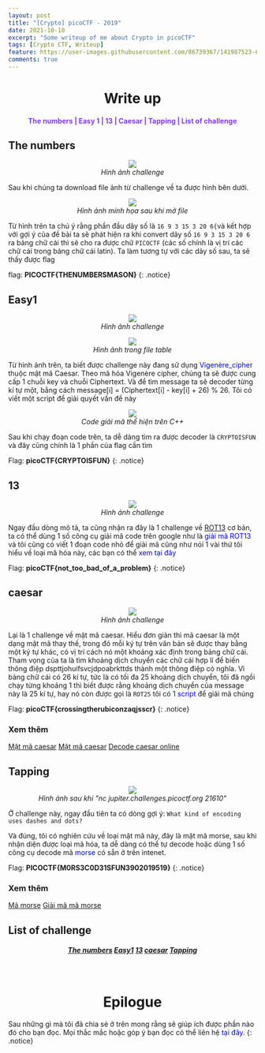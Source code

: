 ```yaml
---
layout: post
title: "[Crypto] picoCTF - 2019"
date: 2021-10-10
excerpt: "Some writeup of me about Crypto in picoCTF"
tags: [Crypto CTF, Writeup]
feature: https://user-images.githubusercontent.com/86739367/141987523-68a87eae-f4b0-4c0e-b40d-5c5415491fe9.png
comments: true
---
```

<h1 align="center">
    Write up
</h1> 

<div align="center">
  <h4>
    <a href="#the-numbers" style="text-decoration: none; color:#823af7">The numbers | </a> 
    <a href="#easy1" style="text-decoration: none; color:#823af7">Easy 1 | </a>
    <a href="#13" style="text-decoration: none; color:#823af7">13 | </a> 
    <a href="#caesar" style="text-decoration: none; color:#823af7">Caesar | </a>
    <a href="#tapping" style="text-decoration: none; color:#823af7">Tapping | </a>
    <a href="#list-of-challenge" style="text-decoration: none; color:#823af7">List of challenge</a> 
  </h4>
</div>

## The numbers 

<figure align="center">
	<a href="https://user-images.githubusercontent.com/86739367/141733927-30722fe9-8fda-4a9e-83f2-a77ad1ad811b.png"><img src="https://user-images.githubusercontent.com/86739367/141733927-30722fe9-8fda-4a9e-83f2-a77ad1ad811b.png"></a>
	<figcaption><a href="#" title="" style = "text-decoration: none"><i>Hình ảnh challenge</i></a></figcaption>
</figure>

Sau khi chúng ta download file ảnh từ challenge về ta được hình bên dưới.

<figure align="center">
	<a href="https://user-images.githubusercontent.com/86739367/141735086-20dca9f2-4583-48c0-b635-558647e4c21d.png"><img src="https://user-images.githubusercontent.com/86739367/141735086-20dca9f2-4583-48c0-b635-558647e4c21d.png"></a>
	<figcaption><a href="#" title="" style = "text-decoration: none"><i>Hình ảnh minh họa sau khi mở file</i></a></figcaption>
</figure>

Từ hình trên ta chú ý rằng phần đầu dãy số là `16 9 3 15 3 20 6{`và kết hợp với gợi ý của đề bài  ta sẽ phát hiện ra khi convert dãy số `16 9 3 15 3 20 6` ra bảng chữ cái thì sẽ cho ra được chữ `PICOCTF` (các số chính là vị trí các chữ cái trong bảng chữ cái latin). Ta làm tương tự với các dãy số sau, ta sẽ thấy được flag

flag: **PICOCTF{THENUMBERSMASON}**
{: .notice}

## Easy1

<figure align="center">
	<a href="https://user-images.githubusercontent.com/86739367/141735589-6e87129a-c0d9-4414-9e09-9c5fef56f5ba.png"><img src="https://user-images.githubusercontent.com/86739367/141735589-6e87129a-c0d9-4414-9e09-9c5fef56f5ba.png"></a>
	<figcaption><a href="#" title="" style = "text-decoration: none"><i>Hình ảnh challenge</i></a></figcaption>
</figure>

<figure align="center">
	<a href="https://user-images.githubusercontent.com/86739367/141735638-102065d5-b355-4c31-b683-9617666b627e.png"><img src="https://user-images.githubusercontent.com/86739367/141735638-102065d5-b355-4c31-b683-9617666b627e.png"></a>
	<figcaption><a href="#" title="" style = "text-decoration: none"><i>Hình ảnh trong file table</i></a></figcaption>
</figure>

Từ hình ảnh trên, ta biết được challenge này đang sử dụng <a href="https://en.wikipedia.org/wiki/Vigen%C3%A8re_cipher" style="text-decoration: none; color:blue">Vigenère_cipher</a> thuộc mật mã Caesar. Theo mã hóa Vigenère cipher, chúng ta sẽ được cung cấp 1 chuỗi key và chuỗi Ciphertext. Và để tìm message ta sẽ decoder từng kí tự một, bằng cách message[i] = (Ciphertext[i] - key[i] + 26) % 26. Tôi có viết một script để giải quyết vấn đề này 

<figure align="center">
	<a href="https://user-images.githubusercontent.com/86739367/141735971-86fdd243-afba-42b5-9154-7c1f9e96f9aa.png"><img src="https://user-images.githubusercontent.com/86739367/141735971-86fdd243-afba-42b5-9154-7c1f9e96f9aa.png"></a>
	<figcaption><a href="#" title="" style = "text-decoration: none"><i>Code giải mã thể hiện trên C++</i></a></figcaption>
</figure>

Sau khi chạy đoạn code trên, ta dễ dàng tìm ra được decoder là `CRYPTOISFUN` và đây cũng chính là 1 phần của flag cần tìm

Flag: **picoCTF{CRYPTOISFUN}**
{: .notice}

## 13

<figure align="center">
	<a href="https://user-images.githubusercontent.com/86739367/141736152-4812194b-3d44-468b-af4d-793f164ed7ba.png"><img src="https://user-images.githubusercontent.com/86739367/141736152-4812194b-3d44-468b-af4d-793f164ed7ba.png"></a>
	<figcaption><a href="#" title="" style = "text-decoration: none"><i>Hình ảnh challenge</i></a></figcaption>
</figure>

Ngay đầu dòng mô tả, ta cũng nhận ra đây là 1 challenge về <a href="https://vi.wikipedia.org/wiki/ROT13" tyle="text-decoration: none; text-color:blue" >ROT13</a> cơ bản, ta có thể dùng 1 số công cụ giải mã code trên google như là <a href="https://rot13.com/" style="text-decoration: none; color:blue">giải mã ROT13</a>  và tôi cũng có viết 1 đoạn code nhỏ để giải mã cũng như nói 1 vài thứ tôi hiểu về loại mã hóa này, các bạn có thể <a href="https://github.com/hieuhdh/Cryptography/blob/master/ROT/rot13.cpp" style="text-decoration: none; color:blue">xem tại đây</a> 

Flag: **picoCTF{not_too_bad_of_a_problem}**
{: .notice}

## caesar

<figure align="center">
	<a href="https://user-images.githubusercontent.com/86739367/141736511-222a24b9-2d50-4e27-93a0-0a44024e0090.png"><img src="https://user-images.githubusercontent.com/86739367/141736511-222a24b9-2d50-4e27-93a0-0a44024e0090.png"></a>
	<figcaption><a href="#" title="" style = "text-decoration: none"><i>Hình ảnh challenge</i></a></figcaption>
</figure>

Lại là 1 challenge về mật mã caesar. Hiểu đơn giản thì mã caesar là một dạng mật mã thay thế, trong đó mỗi ký tự trên văn bản sẽ được thay bằng một ký tự khác, có vị trí cách nó một khoảng xác định trong bảng chữ cái. 
Tham vọng của ta là tìm khoảng dịch chuyển các chữ cái hợp lí để biến thông điệp dspttjohuifsvcjdpoabrkttds thành một thông điệp có nghĩa. 
Vì bảng chữ cái có 26 kí tự, tức là có tối đa 25 khoảng dịch chuyển, tôi đã ngồi chạy  từng khoảng 1 thì biết được rằng khoảng dịch chuyển của message này là 25 kí tự, hay nó còn được gọi là `ROT25` tôi có <a href="https://github.com/hieuhdh/Cryptography/blob/master/ROT/rot25.cpp" style="text-decoration: none; color:blue">1 script</a> để giải mã chúng 

Flag: **picoCTF{crossingtherubiconzaqjsscr}**
{: .notice}

### Xem thêm

<div align="left">
    <a href="https://vi.wikipedia.org/wiki/M%E1%BA%ADt_m%C3%A3_Caesar" class="btn">Mật mã caesar</a> 
    <a href="https://privacycanada.net/classical-encryption/caesar-cipher/" class="btn">Mật mã caesar</a>
    <a href="https://cryptii.com/pipes/caesar-cipher" class="btn">Decode caesar online</a>
</div>

## Tapping

<figure align="center">
	<a href="https://user-images.githubusercontent.com/86739367/141736956-97b9172e-0f90-4346-ac1d-62a309f7f779.png"><img src="https://user-images.githubusercontent.com/86739367/141736956-97b9172e-0f90-4346-ac1d-62a309f7f779.png"></a>
	<figcaption><a href="#" title="" style = "text-decoration: none"><i>Hình ảnh sau khi "nc jupiter.challenges.picoctf.org 21610"</i></a></figcaption>
</figure>

Ở challenge này, ngay đầu tiên ta có dòng gợi ý: `What kind of encoding uses dashes and dots?`

Và đúng, tôi có nghiên cứu về loại mật mã này, đây là mật mã morse, sau khi nhận diện được loại mã hóa, ta dễ dàng có thể tự decode hoặc dùng 1 số công cụ decode mã <a href="https://vi.wikipedia.org/wiki/M%C3%A3_Morse" style="text-decoration: none; color:blue">morse</a> có sẵn ở trên intenet. 

Flag: **PICOCTF{M0RS3C0D31SFUN3902019519}**
{: .notice}

### Xem thêm

<div align="left">
    <a href="https://morsedecoder.com/vi/" class="btn">Mã morse</a> 
    <a href="https://morsecode.world/international/translator.html" class="btn" >Giải mã mã morse</a>
</div>

## List of challenge

<div align="center">
  <h5>
    <a href="https://play.picoctf.org/practice/challenge/68?category=2&originalEvent=1&page=1" class="btn btn-success">The numbers</a> 
    <a href="https://play.picoctf.org/practice/challenge/43?category=2&originalEvent=1&page=1" class="btn btn-success">Easy1</a>
    <a href="https://play.picoctf.org/practice/challenge/62?category=2&originalEvent=1&page=1" class="btn btn-success">13</a>
    <a href="https://play.picoctf.org/practice/challenge/64?category=2&originalEvent=1&page=1" class="btn btn-success">caesar</a>
    <a href="https://play.picoctf.org/practice/challenge/21?category=2&originalEvent=1&page=1" class="btn btn-success">Tapping</a>
  </h5>
</div>

<br>
<h1 align="center">
  Epilogue
</h1> 

Sau những gì mà tôi đã chia sẻ ở trên mong rằng sẽ giúp ích được phần nào đó cho bạn đọc. Mọi thắc mắc hoặc góp ý bạn đọc có thể liên hệ <a href="https://hieuhdh.github.io/deuteri/" style="text-decoration: none; color:blue" >tại đây</a>.
{: .notice}
